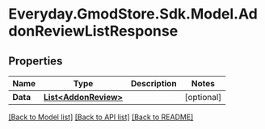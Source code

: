 # Everyday.GmodStore.Sdk.Model.AddonReviewListResponse

## Properties

Name | Type | Description | Notes
------------ | ------------- | ------------- | -------------
**Data** | [**List&lt;AddonReview&gt;**](AddonReview.md) |  | [optional] 

[[Back to Model list]](../README.md#documentation-for-models) [[Back to API list]](../README.md#documentation-for-api-endpoints) [[Back to README]](../README.md)

